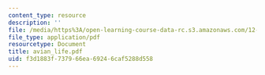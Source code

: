 ```yaml
---
content_type: resource
description: ''
file: /media/https%3A/open-learning-course-data-rc.s3.amazonaws.com/12-000-solving-complex-problems-fall-2003/f3d1883f737966ea69246caf5288d558_avian_life.pdf
file_type: application/pdf
resourcetype: Document
title: avian_life.pdf
uid: f3d1883f-7379-66ea-6924-6caf5288d558
---
```

